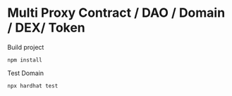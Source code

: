 # Multi Proxy Contract / DAO / Domain / DEX/ Token

Build project

```shell
npm install
```

Test Domain

```shell
npx hardhat test
```
